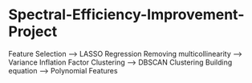 # Spectral-Efficiency-Improvement-Project

Feature Selection --> LASSO Regression
Removing multicollinearity --> Variance Inflation Factor
Clustering --> DBSCAN Clustering
Building equation --> Polynomial Features

